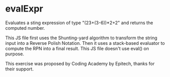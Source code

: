 # evalExpr
Evaluates a sting expression of type "(23+(3-6))*2+2" and returns the computed number.

This JS file first uses the Shunting-yard algorithm to transform the string input into a Reverse Polish Notation. Then it uses a stack-based  evaluator to compute the RPN into a final result.
This JS file doesn't use eval() on purpose.

This exercise was proposed by Coding Academy by Epitech, thanks for their support.
